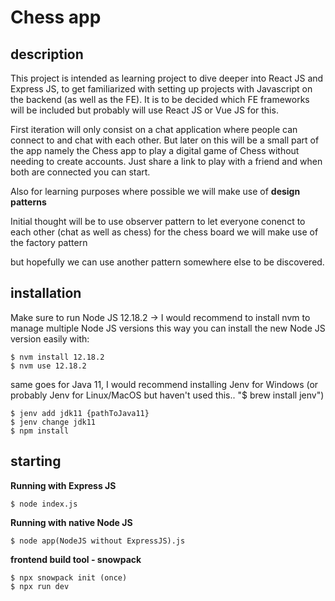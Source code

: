 # Chess app
## description
This project is intended as learning project to dive deeper into React JS and Express JS, to get familiarized with
setting up projects with Javascript on the backend (as well as the FE). It is to be decided which FE frameworks will be
included but probably will use React JS or Vue JS for this.

First iteration will only consist on a chat application where people can connect to and chat with each other.
But later on this will be a small part of the app namely the Chess app to play a digital game of Chess without needing to create accounts.
Just share a link to play with a friend and when both are connected you can start.

Also for learning purposes where possible we will make use of **design patterns**

Initial thought will be to use observer pattern to let everyone conenct to each other (chat as well as chess)
for the chess board we will make use of the factory pattern

but hopefully we can use another pattern somewhere else to be discovered.
## installation
Make sure to run Node JS 12.18.2 -> I would recommend to install nvm to manage multiple Node JS versions this way you can install the new Node JS version easily with: 

    $ nvm install 12.18.2 
    $ nvm use 12.18.2 

same goes for Java 11, I would recommend installing Jenv for Windows 
(or probably Jenv for Linux/MacOS but haven't used this.. "$ brew install jenv")

    $ jenv add jdk11 {pathToJava11}
    $ jenv change jdk11
    $ npm install
## starting
**Running with Express JS**

    $ node index.js

**Running with native Node JS**

    $ node app(NodeJS without ExpressJS).js

**frontend build tool - snowpack**

    $ npx snowpack init (once)
    $ npx run dev